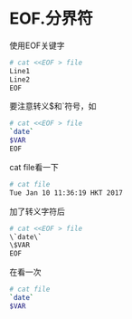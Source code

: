 # EOF.分界符

使用EOF关键字
```sh
# cat <<EOF > file
Line1
Line2
EOF
```


要注意转义$和`符号，如
```sh
# cat <<EOF > file
`date`
$VAR
EOF
```


cat file看一下
```sh
# cat file 
Tue Jan 10 11:36:19 HKT 2017
```

加了转义字符后
```sh
# cat <<EOF > file
\`date\`
\$VAR
EOF
```

在看一次
```sh
# cat file 
`date`
$VAR
```